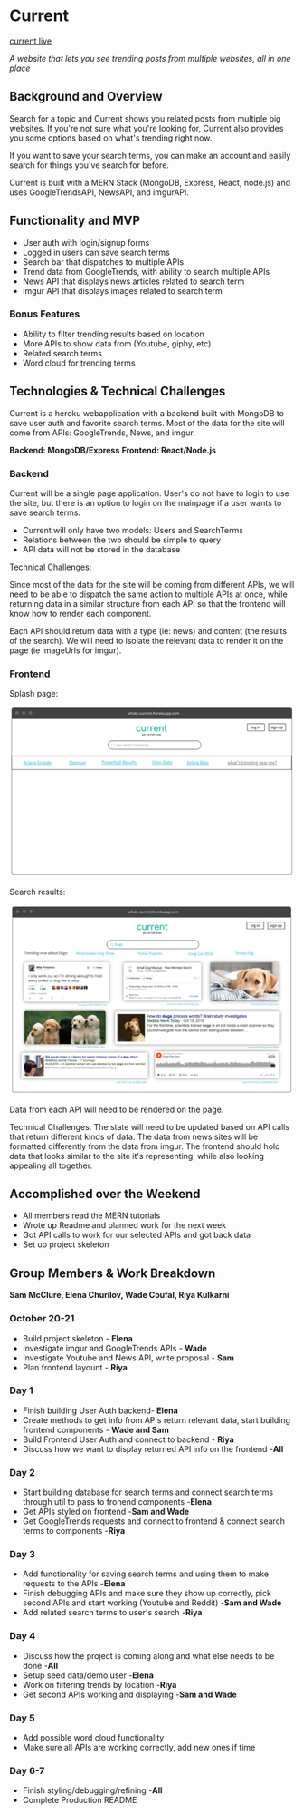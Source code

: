 # Current
[current live](https://whats-current.herokuapp.com/)

*A website that lets you see trending posts from multiple websites, all in one place*

## Background and Overview

Search for a topic and Current shows you related posts from multiple big websites. If you're not sure what you're looking for, Current also provides you some options based on what's trending right now.

If you want to save your search terms, you can make an account and easily search for things you've search for before.

Current is built with a MERN Stack (MongoDB, Express, React, node.js) and uses GoogleTrendsAPI, NewsAPI, and imgurAPI.

## Functionality and MVP

* User auth with login/signup forms
* Logged in users can save search terms
* Search bar that dispatches to multiple APIs
* Trend data from GoogleTrends, with ability to search multiple APIs
* News API that displays news articles related to search term
* imgur API that displays images related to search term

### Bonus Features

* Ability to filter trending results based on location
* More APIs to show data from (Youtube, giphy, etc)
* Related search terms
* Word cloud for trending terms

## Technologies & Technical Challenges

Current is a heroku webapplication with a backend built with MongoDB to save user auth and favorite search terms. Most of the data for the site will come from APIs: GoogleTrends, News, and imgur.

**Backend: MongoDB/Express**
**Frontend: React/Node.js**

### Backend

Current will be a single page application. User's do not have to login to use the site, but there is an option to login on the mainpage if a user wants to save search terms.

* Current will only have two models: Users and SearchTerms
* Relations between the two should be simple to query
* API data will not be stored in the database


Technical Challenges:

Since most of the data for the site will be coming from different APIs, we will need to be able to dispatch the same action to multiple APIs at once, while returning data in a similar structure from each API so that the frontend will know how to render each component.

Each API should return data with a type (ie: news) and content (the results of the search). We will need to isolate the relevant data to render it on the page (ie imageUrls for imgur).

### Frontend

Splash page:

![](currenthomepage.png)

Search results:

![](currentsearchresults.png)


Data from each API will need to be rendered on the page. 

Technical Challenges: 
The state will need to be updated based on API calls that return different kinds of data. The data from news sites will be formatted differently from the data from imgur. The frontend should hold data that looks similar to the site it's representing, while also looking appealing all together.

## Accomplished over the Weekend

* All members read the MERN tutorials
* Wrote up Readme and planned work for the next week
* Got API calls to work for our selected APIs and got back data
* Set up project skeleton

## Group Members & Work Breakdown

**Sam McClure, Elena Churilov, Wade Coufal, Riya Kulkarni**

### October 20-21

* Build project skeleton - **Elena**
 * Investigate imgur and GoogleTrends APIs - **Wade**
 * Investigate Youtube and News API, write proposal - **Sam**
 * Plan frontend layount - **Riya**

 ### Day 1 
 * Finish building User Auth backend- **Elena**
 * Create methods to get info from APIs return relevant data, start building frontend components - **Wade and Sam**
 * Build Frontend User Auth and connect to backend - **Riya**
 * Discuss how we want to display returned API info on the frontend -**All**

### Day 2
* Start building database for search terms and connect search terms through util to pass to fronend components -**Elena**
* Get APIs styled on frontend -**Sam and Wade**
*  Get GoogleTrends requests and connect to frontend & connect search terms to components -**Riya**

### Day 3
* Add functionality for saving search terms and using them to make requests to the APIs -**Elena**
* Finish debugging APIs and make sure they show up correctly, pick second APIs and start working (Youtube and Reddit) -**Sam and Wade**
* Add related search terms to user's search -**Riya**

### Day 4
* Discuss how the project is coming along and what else needs to be done -**All**
* Setup seed data/demo user -**Elena**
* Work on filtering trends by location -**Riya**
* Get second APIs working and displaying -**Sam and Wade**

### Day 5
* Add possible word cloud functionality
* Make sure all APIs are working correctly, add new ones if time

### Day 6-7
* Finish styling/debugging/refining -**All**
* Complete Production README








